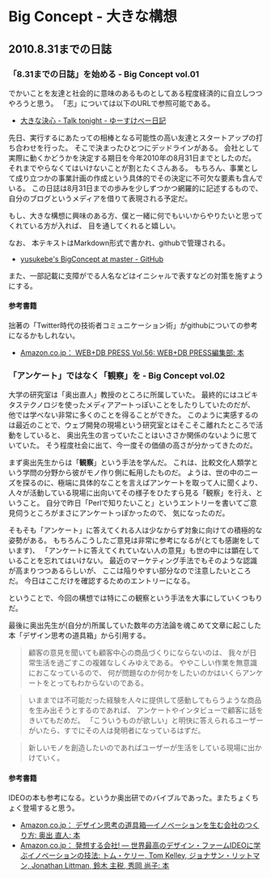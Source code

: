 
# Big Concept - 大きな構想

## 2010.8.31までの日誌

### 「8.31までの日誌」を始める - Big Concept vol.01

でかいことを友達と社会的に意味のあるものとしてある程度経済的に自立しつつやろうと思う。
「志」については以下のURLで参照可能である。

- [大きな決心 - Talk tonight - ゆーすけべー日記](http://yusukebe.com/archives/10/05/03/045410.html "大きな決心 - Talk tonight - ゆーすけべー日記")

先日、実行するにあたっての相棒となる可能性の高い友達とスタートアップの打ち合わせを行った。
そこで決まったひとつにデッドラインがある。
会社として実際に動くかどうかを決定する期日を今年2010年の8月31日までとしたのだ。
それまでやらなくてはいけないことが割とたくさんある。
もちろん、事業として成り立つかの事業計画の作成という具体的でその決定に不可欠な要素も含んでいる。
この日誌は8月31日までの歩みを少しずつかつ網羅的に記述するもので、
自分のブログというメディアを借りて表現される予定だ。

もし、大きな構想に興味のある方、僕と一緒に何でもいいからやりたいと思ってくれている方が入れば、
目を通してくれると嬉しい。

なお、
本テキストはMarkdown形式で書かれ、githubで管理される。

- [yusukebe's BigConcept at master - GitHub](http://github.com/yusukebe/BigConcept "yusukebe's BigConcept at master - GitHub")

また、一部記載に支障がでる人名などはイニシャルで表すなどの対策を施すようにする。

#### 参考書籍

拙著の「Twitter時代の技術者コミュニケーション術」がgithubについての参考になるかもしれない。

- [Amazon.co.jp： WEB+DB PRESS Vol.56: WEB+DB PRESS編集部: 本](http://www.amazon.co.jp/dp/4774142107/kamawada-22 "Amazon.co.jp： WEB+DB PRESS Vol.56: WEB+DB PRESS編集部: 本")


### 「アンケート」ではなく「観察」を - Big Concept vol.02

大学の研究室は「奥出直人」教授のところに所属していた。
最終的にはユビキタステクノロジを使ったメディアアートっぽいことをしたりしていたのだが、
他では学べない非常に多くのことを得ることができた。
このように実感するのは最近のことで、ウェブ開発の現場という研究室とはそこそこ離れたところで活動をしていると、
奥出先生の言っていたことはいささか関係のないように思ていていた。
そう程度社会に出て、今一度その価値の高さが分かってきたのだ。

まず奥出先生からは「**観察**」という手法を学んだ。
これは、比較文化人類学という学問の分野から彼がモノ作り側に転用したものだ。
ようは、世の中のニーズを探るのに、極端に具体的なことを言えばアンケートを取って人に聞くより、
人々が活動している現場に出向いてその様子をひたすら見る「観察」を行え、ということ。
自分で昨日「Perlで知りたいこと」というエントリーを書いてご意見伺うところがまさにアンケートっぽかったので、
気になったのだ。

そもそも「アンケート」に答えてくれる人は少なからず対象に向けての積極的な姿勢がある。
もちろんこうしたご意見は非常に参考になるが(とても感謝をしています)、
「アンケートに答えてくれていない人の意見」も世の中には顕在していることを忘れてはいけない。
最近のマーケティング手法でもそのような認識が高まりつつあるらしいが、
ここは陥りやすい部分なので注意したいところだ。
今日はここだけを確認するためのエントリーになる。

ということで、今回の構想では特にこの観察という手法を大事にしていくつもりだ。

最後に奥出先生が(自分が)所属していた数年の方法論を魂こめて文章に起こした本「デザイン思考の道具箱」から引用する。

> 顧客の意見を聞いても顧客中心の商品づくりにならないのは、
> 我々が日常生活を過ごすこの複雑なしくみゆえである。
> ややこしい作業を無意識におこなっているので、
> 何が問題なのか何かをしたいのかはいくらアンケートをとってもわからないのである。

> いままでは不可能だった経験を人々に提供して感動してもらうような商品を生み出そうとするのであれば、
> アンケートやインタビューで顧客に話をきいてもだめだ。
> 「こういうものが欲しい」と明快に答えられるユーザーがいたら、すでにその人は発明者になっているはずだ。

> 新しいモノを創造したいのであればユーザーが生活をしている現場に出かけていく。

#### 参考書籍

IDEOの本も参考になる。というか奥出研でのバイブルであった。またちょくちょく登場すると思う。　

- [Amazon.co.jp： デザイン思考の道具箱―イノベーションを生む会社のつくり方: 奥出 直人: 本](http://www.amazon.co.jp/exec/obidos/ASIN/4152087994/kamawada-22/ "Amazon.co.jp： デザイン思考の道具箱―イノベーションを生む会社のつくり方: 奥出 直人: 本")
- [Amazon.co.jp： 発想する会社! ― 世界最高のデザイン・ファームIDEOに学ぶイノベーションの技法: トム・ケリー, Tom Kelley, ジョナサン・リットマン, Jonathan Littman, 鈴木 主税, 秀岡 尚子: 本](http://www.amazon.co.jp/exec/obidos/ASIN/415208426X/kamawada-22/ "Amazon.co.jp： 発想する会社! ― 世界最高のデザイン・ファームIDEOに学ぶイノベーションの技法: トム・ケリー, Tom Kelley, ジョナサン・リットマン, Jonathan Littman, 鈴木 主税, 秀岡 尚子: 本")
